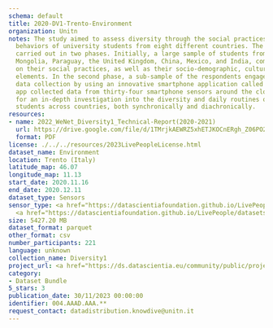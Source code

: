 ```yaml
---
schema: default
title: 2020-DV1-Trento-Environment
organization: Unitn
notes: The study aimed to assess diversity through the social practices and daily
  behaviors of university students from eight different countries. The research was
  carried out in two phases. Initially, a large sample of students from Denmark, Italy,
  Mongolia, Paraguay, the United Kingdom, China, Mexico, and India, completed a survey
  on their social practices, as well as their socio-demographic, cultural, and psychological
  elements. In the second phase, a sub-sample of the respondents engaged in a four-week
  data collection by using an innovative smartphone application called iLog. This
  app collected data from thirty-four smartphone sensors around the clock, allowing
  for an in-depth investigation into the diversity and daily routines of university
  students across countries, both synchronically and diachronically.
resources:
- name: 2022_WeNet_Diversity1_Technical-Report(2020-2021)
  url: https://drive.google.com/file/d/1TMrjkAEWRZ5xhETJKOCnERgh_Z06PO2E/view?usp=drive_link
  format: PDF
license: ./../../resources/2023LivePeopleLicense.html
dataset_name: Environment
location: Trento (Italy)
latitude_map: 46.07
longitude_map: 11.13
start_date: 2020.11.16
end_date: 2020.12.11
dataset_type: Sensors
sensor_type: <a href="https://datascientiafoundation.github.io/LivePeople/datasets/2020-DV1-Trento-Pressure%20Event/">pressure</a>,
  <a href="https://datascientiafoundation.github.io/LivePeople/datasets/2020-DV1-Trento-Light%20Event/">light</a>
size: 5427.20 MB
dataset_format: parquet
other_format: csv
number_participants: 221
language: unknown
collection_name: Diversity1
project_url: <a href="https://ds.datascientia.eu/community/public/projects/e464583f-32eb-44c1-a455-91503b02b306">https://ds.datascientia.eu/community/public/projects/e464583f-32eb-44c1-a455-91503b02b306</a>
category:
- Dataset Bundle
5_stars: 3
publication_date: 30/11/2023 00:00:00
identifier: 004.AAAD.AAA.**
request_contact: datadistribution.knowdive@unitn.it
---
```


